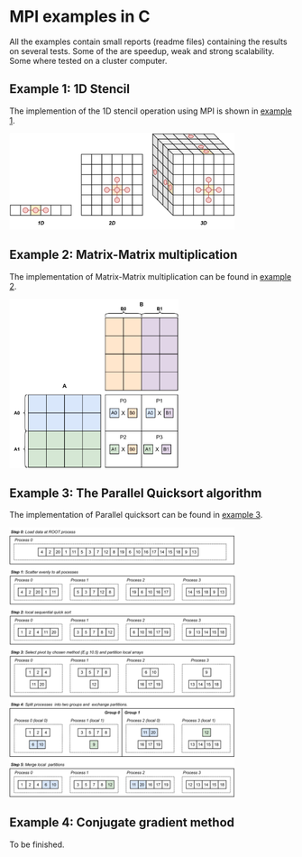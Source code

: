 # **MPI examples in C**

All the examples contain small reports (readme files) containing the results on several tests. Some of the are speedup, weak and strong scalability. Some where tested on a cluster computer.

## **Example 1: 1D Stencil**
The implemention of the 1D stencil operation using MPI is shown in [example 1](https://github.com/dikioth/MPI-examples/example1_stencil). 

<img src="example1_stencil/figs/stencil_123D.png" alt="drawing" width="400"/>

## **Example 2: Matrix-Matrix multiplication**
The implementation of Matrix-Matrix multiplication can be found in [example 2](https://github.com/dikioth/MPI-examples/example2_matrix_multiplication). 

<img src="example2_matrix_multiplication/figs/example_mult.png" alt="drawing" width="300"/>

## **Example 3: The Parallel Quicksort algorithm**
The implementation of Parallel quicksort can be found in [example 3](https://github.com/dikioth/MPI-examples/example3_parallell_quicksort). 

<img src="example3_parallell_quicksort/figs/example_quicksort.png" alt="drawing" width="400"/>

## **Example 4: Conjugate gradient method**
To be finished.